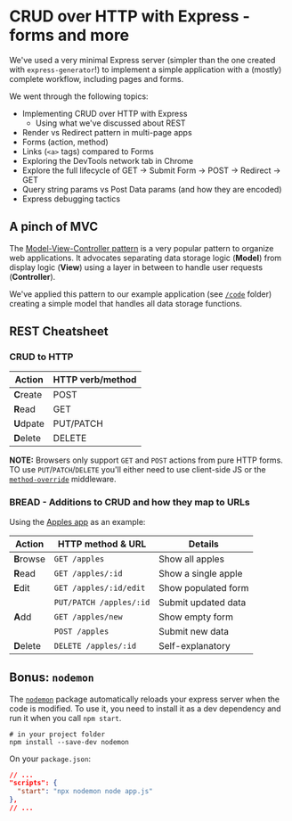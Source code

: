 # CRUD over HTTP with Express - forms and more

We've used a very minimal Express server (simpler than the one created with
`express-generator`!) to implement a simple application with a (mostly) complete
workflow, including pages and forms.

We went through the following topics:

* Implementing CRUD over HTTP with Express
  * Using what we've discussed about REST
* Render vs Redirect pattern in multi-page apps
* Forms (action, method)
* Links (`<a>` tags) compared to Forms
* Exploring the DevTools network tab in Chrome
* Explore the full lifecycle of GET -> Submit Form -> POST -> Redirect -> GET
* Query string params vs Post Data params (and how they are encoded)
* Express debugging tactics

## A pinch of MVC

The [Model-View-Controller
pattern](https://en.wikipedia.org/wiki/Model%E2%80%93view%E2%80%93controller) is
a very popular pattern to organize web applications. It advocates separating
data storage logic (**Model**) from display logic (**View**) using a layer in between to
handle user requests (**Controller**).

We've applied this pattern to our example application (see [`/code`](code)
folder) creating a simple model that handles all data storage functions.

## REST Cheatsheet

### CRUD to HTTP

| Action    | HTTP verb/method |
| --------- | ---------------- |
|**C**reate | POST             |
|**R**ead   | GET              |
|**U**dpate | PUT/PATCH        |
|**D**elete | DELETE           |

**NOTE:** Browsers only support `GET` and `POST` actions from pure HTTP forms. TO use `PUT`/`PATCH`/`DELETE` you'll either need to use client-side JS or the [`method-override`](http://expressjs.com/en/resources/middleware/method-override.html) middleware.

### BREAD - Additions to CRUD and how they map to URLs

Using the [Apples app](code) as an example:

| Action    | HTTP method & URL       | Details             |
| --------- | ----------------------- | ------------------- |
|**B**rowse | `GET /apples`           | Show all apples     |
|**R**ead   | `GET /apples/:id`       | Show a single apple |
|**E**dit   | `GET /apples/:id/edit`  | Show populated form |
|           | `PUT/PATCH /apples/:id` | Submit updated data |
|**A**dd    | `GET /apples/new`       | Show empty form     |
|           | `POST /apples`          | Submit new data     |
|**D**elete | `DELETE /apples/:id`    | Self-explanatory    |

## Bonus: `nodemon`

The [`nodemon`](https://nodemon.io/) package automatically reloads your express server when the code is modified. To use it, you need to install it as a dev dependency and run it when you call `npm start`.

```
# in your project folder
npm install --save-dev nodemon
```

On your `package.json`:
```json
// ...
"scripts": {
  "start": "npx nodemon node app.js"
},
// ...
```